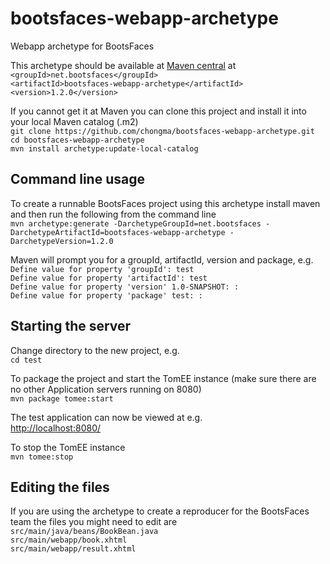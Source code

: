 # bootsfaces-webapp-archetype
Webapp archetype for BootsFaces

This archetype should be available at [Maven central](https://mvnrepository.com/artifact/net.bootsfaces) at  
`<groupId>net.bootsfaces</groupId>`  
`<artifactId>bootsfaces-webapp-archetype</artifactId>`  
`<version>1.2.0</version>`  

If you cannot get it at Maven you can clone this project and install it into your local Maven catalog (.m2)  
`git clone https://github.com/chongma/bootsfaces-webapp-archetype.git`  
`cd bootsfaces-webapp-archetype`  
`mvn install archetype:update-local-catalog`  

## Command line usage

To create a runnable BootsFaces project using this archetype install maven and then run the following from the command line  
`mvn archetype:generate -DarchetypeGroupId=net.bootsfaces -DarchetypeArtifactId=bootsfaces-webapp-archetype -DarchetypeVersion=1.2.0`

Maven will prompt you for a groupId, artifactId, version and package, e.g.  
`Define value for property 'groupId': test`  
`Define value for property 'artifactId': test`  
`Define value for property 'version' 1.0-SNAPSHOT: :`  
`Define value for property 'package' test: :  ` 

## Starting the server

Change directory to the new project, e.g.  
`cd test`

To package the project and start the TomEE instance (make sure there are no other Application servers running on 8080)  
`mvn package tomee:start`

The test application can now be viewed at e.g.  
[http://localhost:8080/](http://localhost:8080/)

To stop the TomEE instance  
`mvn tomee:stop`

## Editing the files

If you are using the archetype to create a reproducer for the BootsFaces team the files you might need to edit are  
`src/main/java/beans/BookBean.java`  
`src/main/webapp/book.xhtml`  
`src/main/webapp/result.xhtml`  
